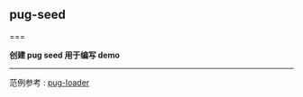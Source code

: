 ## pug-seed
===

**创建 pug seed 用于编写 demo**

---

范例参考 : [pug-loader](https://github.com/jantimon/html-webpack-plugin/tree/master/examples/pug-loader)